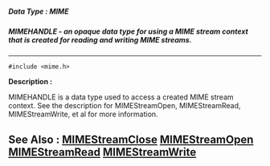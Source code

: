 ##### Data Type : MIME
##### MIMEHANDLE - an opaque data type for using a MIME stream context that is created for reading and writing MIME streams.
---
```
#include <mime.h>
```
**Description :**

MIMEHANDLE is a data type used to access a created MIME stream context.  See 
the description for MIMEStreamOpen, MIMEStreamRead, MIMEStreamWrite, et al for 
more information.

**See Also :**
[MIMEStreamClose](/domino-c-api-docs/reference/Func/MIMEStreamClose)
[MIMEStreamOpen](/domino-c-api-docs/reference/Func/MIMEStreamOpen)
[MIMEStreamRead](/domino-c-api-docs/reference/Func/MIMEStreamRead)
[MIMEStreamWrite](/domino-c-api-docs/reference/Func/MIMEStreamWrite)
---
